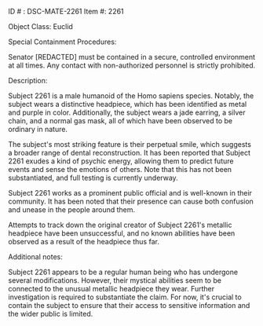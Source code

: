 ID # : DSC-MATE-2261
Item #: 2261

Object Class: Euclid

Special Containment Procedures:

Senator [REDACTED] must be contained in a secure, controlled environment at all times. Any contact with non-authorized personnel is strictly prohibited.

Description:

Subject 2261 is a male humanoid of the Homo sapiens species. Notably, the subject wears a distinctive headpiece, which has been identified as metal and purple in color. Additionally, the subject wears a jade earring, a silver chain, and a normal gas mask, all of which have been observed to be ordinary in nature.

The subject's most striking feature is their perpetual smile, which suggests a broader range of dental reconstruction. It has been reported that Subject 2261 exudes a kind of psychic energy, allowing them to predict future events and sense the emotions of others. Note that this has not been substantiated, and full testing is currently underway.

Subject 2261 works as a prominent public official and is well-known in their community. It has been noted that their presence can cause both confusion and unease in the people around them.

Attempts to track down the original creator of Subject 2261's metallic headpiece have been unsuccessful, and no known abilities have been observed as a result of the headpiece thus far. 

Additional notes:

Subject 2261 appears to be a regular human being who has undergone several modifications. However, their mystical abilities seem to be connected to the unusual metallic headpiece they wear. Further investigation is required to substantiate the claim. For now, it's crucial to contain the subject to ensure that their access to sensitive information and the wider public is limited.